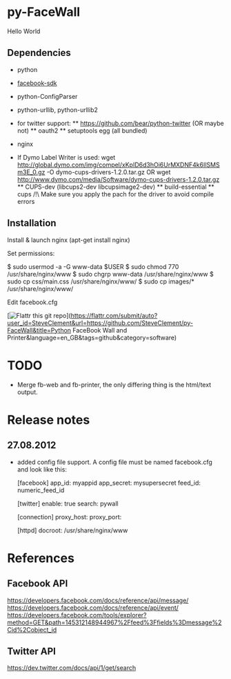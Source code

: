 
py-FaceWall
===========

Hello World

Dependencies
------------

* python
* [facebook-sdk](https://github.com/pythonforfacebook/facebook-sdk)
* python-ConfigParser
* python-urllib, python-urllib2
* for twitter support: 
	** https://github.com/bear/python-twitter (OR maybe not)
	** oauth2
	** setuptools egg (all bundled)

* nginx
* If Dymo Label Writer is used: wget http://global.dymo.com/img/compel/xKpID6d3hOi6UrMXDNF4k6IlSMSm3E_0.gz -O dymo-cups-drivers-1.2.0.tar.gz OR wget http://www.dymo.com/media/Software/dymo-cups-drivers-1.2.0.tar.gz
** CUPS-dev (libcups2-dev libcupsimage2-dev)
** build-essential
** cups
/!\ Make sure you apply the pach for the driver to avoid compile errors

Installation
------------

Install & launch nginx (apt-get install nginx)

Set permissions:

$ sudo usermod -a -G www-data $USER
$ sudo chmod 770 /usr/share/nginx/www
$ sudo chgrp www-data /usr/share/nginx/www
$ sudo cp css/main.css /usr/share/nginx/www/
$ sudo cp images/* /usr/share/nginx/www/

Edit facebook.cfg 

[![Flattr this git repo](http://api.flattr.com/button/flattr-badge-large.png)](https://flattr.com/submit/auto?user_id=SteveClement&url=https://github.com/SteveClement/py-FaceWall&title=Python FaceBook Wall and Printer&language=en_GB&tags=github&category=software) 

TODO
====

* Merge fb-web and fb-printer, the only differing thing is the html/text output.

Release notes
=============

27.08.2012
----------

* added config file support. 
A config file must be named facebook.cfg and look like this:

	[facebook]
	app_id: myappid
	app_secret: mysupersecret
	feed_id: numeric_feed_id

	[twitter]
	enable: true
	search: pywall

	[connection]
	proxy_host:
	proxy_port:
	
	[httpd]
	docroot: /usr/share/nginx/www
	
	
References
==========

Facebook API
------------

https://developers.facebook.com/docs/reference/api/message/
https://developers.facebook.com/docs/reference/api/event/
https://developers.facebook.com/tools/explorer?method=GET&path=145312148944967%2Ffeed%3Ffields%3Dmessage%2Cid%2Cobject_id	


Twitter API
-----------

https://dev.twitter.com/docs/api/1/get/search
